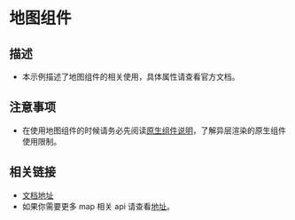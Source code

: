 # 地图组件

## 描述

- 本示例描述了地图组件的相关使用，具体属性请查看官方文档。

## 注意事项

- 在使用地图组件的时候请务必先阅读[原生组件说明](https://developer.tuya.com/cn/miniapp/component/native-component/native-component)，了解异层渲染的原生组件使用限制。

## 相关链接

- [文档地址](https://developer.tuya.com/cn/miniapp/component/map/map)
- 如果你需要更多 map 相关 api 请查看[地址](https://developer.tuya.com/cn/miniapp/api/location/getLocation)。
